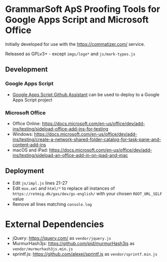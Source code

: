 # GrammarSoft ApS Proofing Tools for Google Apps Script and Microsoft Office

Initially developed for use with the https://commatizer.com/ service.

Released as GPLv3+ - except `imgs/logo*` and `js/mark-types.js`

## Development
### Google Apps Script
* [Google Apps Script Github Assistant](https://chrome.google.com/webstore/detail/google-apps-script-github/lfjcgcmkmjjlieihflfhjopckgpelofo) can be used to deploy to a Google Apps Script project

### Microsoft Office
* Office Online: https://docs.microsoft.com/en-us/office/dev/add-ins/testing/sideload-office-add-ins-for-testing
* Windows: https://docs.microsoft.com/en-us/office/dev/add-ins/testing/create-a-network-shared-folder-catalog-for-task-pane-and-content-add-ins
* macOS and iPad: https://docs.microsoft.com/en-us/office/dev/add-ins/testing/sideload-an-office-add-in-on-ipad-and-mac

## Deployment
* Edit `js/impl.js` lines 21-27
* Edit `mso.xml` and `html/*` to replace all instances of `https://retmig.dk/gas/dev/gs-english/` with your chosen `ROOT_URL_SELF` value
* Remove all lines matching `console.log`

# External Dependencies
* jQuery: https://jquery.com/ as `vendor/jquery.js`
* MurmurHash3js: https://github.com/pid/murmurHash3js as `vendor/murmurhash3js.min.js`
* sprintf.js: https://github.com/alexei/sprintf.js as `vendor/sprintf.min.js`
